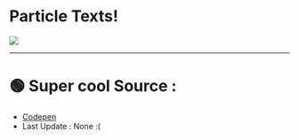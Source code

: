 # Particle Texts!

<img src="https://alfred.is-inside.me/t5NfC2Ef.png">

<hr></hr>

# :green_circle: Super cool Source :
- <a href="https://codepen.io/Gthibaud/pen/pyeNKj">Codepen</a>
- Last Update : None :(

